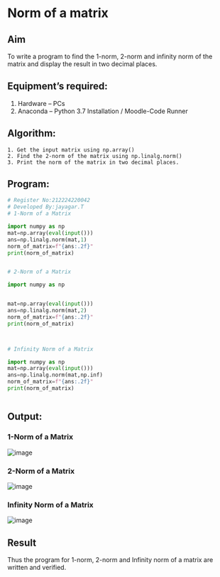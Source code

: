 # Norm of a matrix
## Aim
To write a program to find the 1-norm, 2-norm and infinity norm of the matrix and display the result in two decimal places.
## Equipment’s required:
1.	Hardware – PCs
2.	Anaconda – Python 3.7 Installation / Moodle-Code Runner
## Algorithm:
	1. Get the input matrix using np.array()   
    2. Find the 2-norm of the matrix using np.linalg.norm()
	3. Print the norm of the matrix in two decimal places.
## Program:
```Python
# Register No:212224220042
# Developed By:jayagar.T
# 1-Norm of a Matrix

import numpy as np
mat=np.array(eval(input()))
ans=np.linalg.norm(mat,1)
norm_of_matrix=f"{ans:.2f}"
print(norm_of_matrix)


# 2-Norm of a Matrix

import numpy as np


mat=np.array(eval(input()))
ans=np.linalg.norm(mat,2)
norm_of_matrix=f"{ans:.2f}"
print(norm_of_matrix)



# Infinity Norm of a Matrix

import numpy as np
mat=np.array(eval(input()))
ans=np.linalg.norm(mat,np.inf)
norm_of_matrix=f"{ans:.2f}"
print(norm_of_matrix)



```
## Output:
### 1-Norm of a Matrix
![image](https://github.com/user-attachments/assets/25f63ce2-e8c2-4f0b-bd99-5fbde7ad917e)


### 2-Norm of a Matrix
![image](https://github.com/user-attachments/assets/e2aef971-7339-4b10-89c3-275143355f1c)


### Infinity Norm of a Matrix
![image](https://github.com/user-attachments/assets/ab4172a0-2ced-4e2a-9833-57461775d486)


## Result
Thus the program for 1-norm, 2-norm and Infinity norm of a matrix are written and verified.
